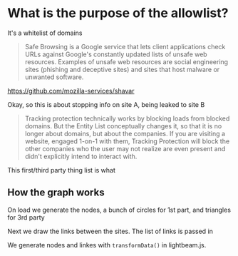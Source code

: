 # What is the purpose of the allowlist?

It's a whitelist of domains

> Safe Browsing is a Google service that lets client applications check URLs against Google's constantly updated lists of unsafe web resources. Examples of unsafe web resources are social engineering sites (phishing and deceptive sites) and sites that host malware or unwanted software.

https://github.com/mozilla-services/shavar

Okay, so this is about stopping info on site A, being leaked to site B

> Tracking protection technically works by blocking loads from blocked domains. But the Entity List conceptually changes it, so that it is no longer about domains, but about the companies. If you are visiting a website, engaged 1-on-1 with them, Tracking Protection will block the other companies who the user may not realize are even present and didn't explicitly intend to interact with.

This first/third party thing list is what

## How the graph works

On load we generate the nodes, a bunch of circles for 1st part, and triangles for 3rd party

Next we draw the links between the sites. The list of links is passed in

We generate nodes and linkes with `transformData()` in lightbeam.js.
